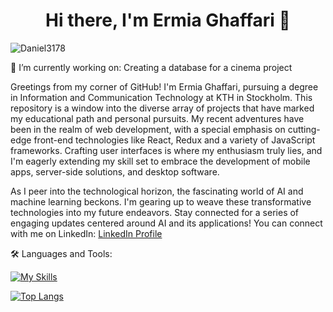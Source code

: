 <h1 align="center"> Hi there, I'm Ermia Ghaffari 👋 </h1>

<p align="left"> <img src="https://komarev.com/ghpvc/?username=ermia1230&label=Profile%20views&color=6d0075&style=plastic" alt="Daniel3178" /> </p>

<!-- Connect with me on LinkedIn: -->
<div id="badges">
<div align="center">
</div>
🔭 I’m currently working on:
Creating a database for a cinema project
<p>
Greetings from my corner of GitHub! I'm Ermia Ghaffari, pursuing a degree in Information and Communication Technology at KTH in Stockholm. This repository is a window into the diverse array of projects that have marked my educational path and personal pursuits. My recent adventures have been in the realm of web development, with a special emphasis on cutting-edge front-end technologies like React, Redux and a variety of JavaScript frameworks. Crafting user interfaces is where my enthusiasm truly lies, and I'm eagerly extending my skill set to embrace the development of mobile apps, server-side solutions, and desktop software.

As I peer into the technological horizon, the fascinating world of AI and machine learning beckons. I'm gearing up to weave these transformative technologies into my future endeavors. Stay connected for a series of engaging updates centered around AI and its applications!
You can connect with me on LinkedIn: [LinkedIn Profile](https://www.linkedin.com/in/ermia-ghaffari-970814289)
</p>
🛠️ Languages and Tools:

[![My Skills](https://skillicons.dev/icons?i=c,cpp,cs,java,postgres,elixir,py,linux,js,html,css,redux,react,tailwind,figma,git&perline=8)](https://skillicons.dev)

[![Top Langs](https://github-readme-stats.vercel.app/api/top-langs/?username=ermia1230&layout=compact&theme=holi)](https://github.com/anuraghazra/github-readme-stats)


